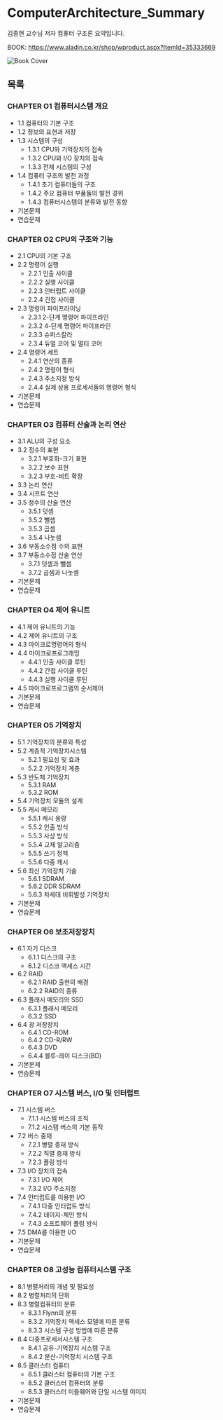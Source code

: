 
# ComputerArchitecture_Summary
김종현 교수님 저자 컴퓨터 구조론 요약입니다.

BOOK: <https://www.aladin.co.kr/shop/wproduct.aspx?ItemId=35333669>

![Book Cover](https://image.aladin.co.kr/product/3533/36/cover500/8970507892_1.jpg)



## 목록
### CHAPTER O1 컴퓨터시스템 개요
- 1.1 컴퓨터의 기본 구조
- 1.2 정보의 표현과 저장
- 1.3 시스템의 구성
  - 1.3.1 CPU와 기억장치의 접속
  - 1.3.2 CPU와 I/O 장치의 접속
  - 1.3.3 전체 시스템의 구성
- 1.4 컴퓨터 구조의 발전 과정
  - 1.4.1 초기 컴퓨터들의 구조
  - 1.4.2 주요 컴퓨터 부품들의 발전 경위
  - 1.4.3 컴퓨터시스템의 분류와 발전 동향
- 기본문제
- 연습문제

### CHAPTER O2 CPU의 구조와 기능
- 2.1 CPU의 기본 구조
- 2.2 명령어 실행
  - 2.2.1 인출 사이클
  - 2.2.2 실행 사이클
  - 2.2.3 인터럽트 사이클
  - 2.2.4 간접 사이클
- 2.3 명령어 파이프라이닝
  - 2.3.1 2-단계 명령어 파이프라인
  - 2.3.2 4-단계 명령어 파이프라인
  - 2.3.3 슈퍼스칼라
  - 2.3.4 듀얼 코어 및 멀티 코어
- 2.4 명령어 세트
  - 2.4.1 연산의 종류
  - 2.4.2 명령어 형식
  - 2.4.3 주소지정 방식
  - 2.4.4 실제 상용 프로세서들의 명령어 형식
- 기본문제
- 연습문제

### CHAPTER O3 컴퓨터 산술과 논리 연산
- 3.1 ALU의 구성 요소
- 3.2 정수의 표현
  - 3.2.1 부호화-크기 표현
  - 3.2.2 보수 표현
  - 3.2.3 부호-비트 확장
- 3.3 논리 연산
- 3.4 시프트 연산
- 3.5 정수의 산술 연산
  - 3.5.1 덧셈
  - 3.5.2 뺄셈
  - 3.5.3 곱셈
  - 3.5.4 나눗셈
- 3.6 부동소수점 수의 표현
- 3.7 부동소수점 산술 연산
  - 3.7.1 덧셈과 뺄셈
  - 3.7.2 곱셈과 나눗셈
- 기본문제
- 연습문제

### CHAPTER O4 제어 유니트
- 4.1 제어 유니트의 기능
- 4.2 제어 유니트의 구조
- 4.3 마이크로명령어의 형식
- 4.4 마이크로프로그래밍
  - 4.4.1 인출 사이클 루틴
  - 4.4.2 간접 사이클 루틴
  - 4.4.3 실행 사이클 루틴
- 4.5 마이크로프로그램의 순서제어
- 기본문제
- 연습문제

### CHAPTER O5 기억장치
- 5.1 기억장치의 분류와 특성
- 5.2 계층적 기억장치시스템
  - 5.2.1 필요성 및 효과
  - 5.2.2 기억장치 계층
- 5.3 반도체 기억장치
  - 5.3.1 RAM
  - 5.3.2 ROM
- 5.4 기억장치 모듈의 설계
- 5.5 캐시 메모리
  - 5.5.1 캐시 용량
  - 5.5.2 인출 방식
  - 5.5.3 사상 방식
  - 5.5.4 교체 알고리즘
  - 5.5.5 쓰기 정책
  - 5.5.6 다중 캐시
- 5.6 최신 기억장치 기술
  - 5.6.1 SDRAM
  - 5.6.2 DDR SDRAM
  - 5.6.3 차세대 비휘발성 기억장치
- 기본문제
- 연습문제

### CHAPTER O6 보조저장장치
- 6.1 자기 디스크
  - 6.1.1 디스크의 구조
  - 6.1.2 디스크 액세스 시간
- 6.2 RAID
  - 6.2.1 RAID 출현의 배경
  - 6.2.2 RAID의 종류
- 6.3 플래시 메모리와 SSD
  - 6.3.1 플래시 메모리
  - 6.3.2 SSD
- 6.4 광 저장장치
  - 6.4.1 CD-ROM
  - 6.4.2 CD-R/RW
  - 6.4.3 DVD
  - 6.4.4 블루-레이 디스크(BD)
- 기본문제
- 연습문제

### CHAPTER O7 시스템 버스, I/O 및 인터럽트
- 7.1 시스템 버스
  - 7.1.1 시스템 버스의 조직
  - 7.1.2 시스템 버스의 기본 동작
- 7.2 버스 중재
  - 7.2.1 병렬 중재 방식
  - 7.2.2 직렬 중재 방식
  - 7.2.3 폴링 방식
- 7.3 I/O 장치의 접속
  - 7.3.1 I/O 제어
  - 7.3.2 I/O 주소지정
- 7.4 인터럽트를 이용한 I/O
  - 7.4.1 다중 인터럽트 방식
  - 7.4.2 데이지-체인 방식
  - 7.4.3 소프트웨어 폴링 방식
- 7.5 DMA를 이용한 I/O
- 기본문제
- 연습문제

### CHAPTER O8 고성능 컴퓨터시스템 구조
- 8.1 병렬처리의 개념 및 필요성
- 8.2 병렬처리의 단위
- 8.3 병렬컴퓨터의 분류
  - 8.3.1 Flynn의 분류
  - 8.3.2 기억장치 액세스 모델에 따른 분류
  - 8.3.3 시스템 구성 방법에 따른 분류
- 8.4 다중프로세서시스템 구조
  - 8.4.1 공유-기억장치 시스템 구조
  - 8.4.2 분산-기억장치 시스템 구조
- 8.5 클러스터 컴퓨터
  - 8.5.1 클러스터 컴퓨터의 기본 구조
  - 8.5.2 클러스터 컴퓨터의 분류
  - 8.5.3 클러스터 미들웨어와 단일 시스템 이미지
- 기본문제
- 연습문제
